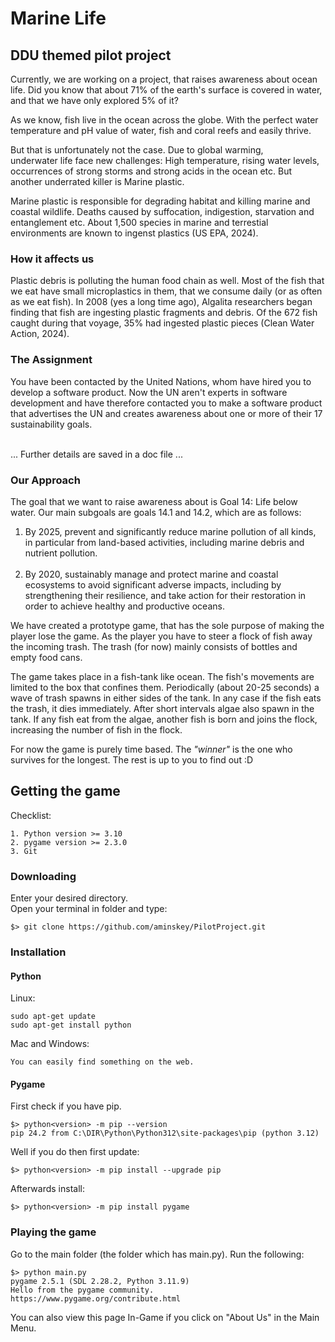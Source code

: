 # Marine Life
## DDU themed pilot project
Currently, we are working on a project, 
that raises awareness about ocean life. 
Did you know that about 71% of the earth's surface is covered in water, 
and that we have only explored 5% of it? 

As we know, 
fish live in the ocean across the globe. 
With the perfect water temperature and pH value of water, 
fish and coral reefs and easily thrive. 

But that is unfortunately not the case. Due to global warming, <br> 
underwater life face new challenges: High temperature, rising water levels, <br>
occurrences of strong storms and strong acids in the ocean etc. But another underrated killer is Marine plastic. <br>

Marine plastic is responsible for degrading habitat and killing marine and coastal wildlife.
Deaths caused by suffocation, indigestion, starvation and entanglement etc. About 1,500 species in marine and terrestial environments are known to ingenst plastics (US EPA, 2024).

### How it affects us
Plastic debris is polluting the human food chain as well. Most of the fish that we eat have small microplastics in them, that we consume daily (or as often as we eat fish). In 2008 (yes a long time ago), Algalita researchers began finding that fish are ingesting plastic fragments and debris. Of the 672 fish caught during that voyage, 35% had ingested plastic pieces (Clean Water Action, 2024).

### The Assignment
You have been contacted by the United Nations, whom have hired you to develop a software product. Now the UN aren't experts in software development and have therefore contacted you to make a software product that advertises the UN and creates awareness about one or more of their 17 sustainability goals.
<br> <br>

... Further details are saved in a doc file ...

### Our Approach
The goal that we want to raise awareness about is Goal 14: Life below water.
Our main subgoals are goals 14.1 and 14.2, which are as follows:

1. By 2025, prevent and significantly reduce marine pollution of all kinds, in particular from land-based activities, including marine debris and nutrient pollution. <br> <br>
2. By 2020, sustainably manage and protect marine and coastal ecosystems to avoid significant adverse impacts, including by strengthening their resilience, and take action for their restoration in order to achieve healthy and productive oceans.

We have created a prototype game, that has the sole purpose of making the player lose the game. 
As the player you have to steer a flock of fish away the incoming trash. 
The trash (for now) mainly consists of bottles and empty food cans.

The game takes place in a fish-tank like ocean. The fish's movements are limited to the box that confines them. Periodically (about 20-25 seconds) a wave of trash spawns in either sides of the tank. In any case if the fish eats the trash, it dies immediately.
After short intervals algae also spawn in the tank. If any fish eat from the algae, another fish is born and joins the flock, increasing the number of fish in the flock.  

For now the game is purely time based. The _"winner"_ is the one who survives for the longest. The rest is up to you to find out :D

## Getting the game
Checklist: 
````
1. Python version >= 3.10
2. pygame version >= 2.3.0
3. Git
````
### Downloading
Enter your desired directory. <br>
Open your terminal in folder and type:
````
$> git clone https://github.com/aminskey/PilotProject.git
````


### Installation
#### Python
Linux:
````
sudo apt-get update
sudo apt-get install python
````

Mac and Windows:
````
You can easily find something on the web.
````

#### Pygame
First check if you have pip.
````
$> python<version> -m pip --version
pip 24.2 from C:\DIR\Python\Python312\site-packages\pip (python 3.12)
````

Well if you do then first update:
````
$> python<version> -m pip install --upgrade pip
````

Afterwards install:
````
$> python<version> -m pip install pygame
````

### Playing the game
Go to the main folder (the folder which has main.py).
Run the following:
````
$> python main.py
pygame 2.5.1 (SDL 2.28.2, Python 3.11.9)
Hello from the pygame community. https://www.pygame.org/contribute.html
````

You can also view this page In-Game if you click on "About Us" in the Main Menu.
